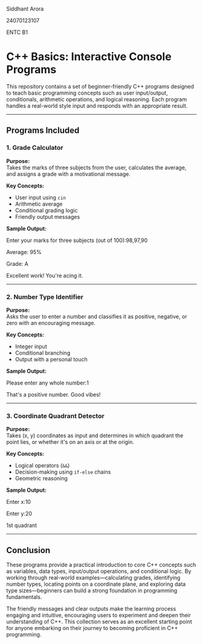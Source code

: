 Siddhant Arora

24070123107

ENTC B1

# C++ Basics: Interactive Console Programs

This repository contains a set of beginner-friendly C++ programs designed to teach basic programming concepts such as user input/output, conditionals, arithmetic operations, and logical reasoning. Each program handles a real-world style input and responds with an appropriate result.

---

## Programs Included

### 1. Grade Calculator

**Purpose:**  
Takes the marks of three subjects from the user, calculates the average, and assigns a grade with a motivational message.

**Key Concepts:**
- User input using `cin`
- Arithmetic average
- Conditional grading logic
- Friendly output messages

**Sample Output:**

Enter your marks for three subjects (out of 100):98,97,90

Average: 95%

Grade: A

Excellent work! You're acing it.


---

### 2. Number Type Identifier

**Purpose:**  
Asks the user to enter a number and classifies it as positive, negative, or zero with an encouraging message.

**Key Concepts:**
- Integer input
- Conditional branching
- Output with a personal touch

**Sample Output:**

Please enter any whole number:1

That's a positive number. Good vibes!

---

### 3. Coordinate Quadrant Detector

**Purpose:**  
Takes (x, y) coordinates as input and determines in which quadrant the point lies, or whether it's on an axis or at the origin.

**Key Concepts:**
- Logical operators (`&&`)
- Decision-making using `if-else` chains
- Geometric reasoning

**Sample Output:**

Enter x:10


Enter y:20

1st quadrant

---

## Conclusion

These programs provide a practical introduction to core C++ concepts such as variables, data types, input/output operations, and conditional logic. By working through real-world examples—calculating grades, identifying number types, locating points on a coordinate plane, and exploring data type sizes—beginners can build a strong foundation in programming fundamentals.

The friendly messages and clear outputs make the learning process engaging and intuitive, encouraging users to experiment and deepen their understanding of C++. This collection serves as an excellent starting point for anyone embarking on their journey to becoming proficient in C++ programming.
